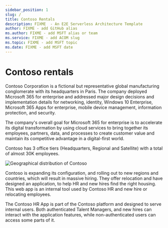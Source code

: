 ```yaml
---
sidebar_position: 1
slug: /
title: Contoso Rentals
description: FIXME  - An E2E Serverless Architecture Template
author: FIXME - add GitHub alias
ms.author: FIXME - add MSFT alias or team
ms.service: FIXME - add ACOM slug
ms.topic: FIXME - add MSFT topic
ms.date: FIXME - add MSFT date
---
```


# Contoso rentals
 
Contoso Corporation is a fictional but representative global manufacturing conglomerate with its headquarters in Paris. The company deployed Microsoft 365 for enterprise and addressed major design decisions and implementation details for networking, identity, Windows 10 Enterprise, Microsoft 365 Apps for enterprise, mobile device management, information protection, and security. 

The company's overall goal for Microsoft 365 for enterprise is to accelerate its digital transformation by using cloud services to bring together its employees, partners, data, and processes to create customer value and maintain its competitive advantage in a digital-first world. 

Contoso has 3 office tiers (Headquarters, Regional and Satellite) with a total of almost 30K employees.  

![Geographical distribution of Contoso](./../../media/contoso-world-wide.png)

Contoso is expanding its configuration, and rolling out to new regions and countries, which will result in massive hiring. They offer relocation and have designed an application, to help HR and new hires find the right housing. This web app is an internal tool used by Contoso HR and new hire or relocating employees.  

The Contoso HR App is part of the Contoso platform and designed to serve internal users. Both authenticated Talent Managers, and new hires can interact with the application features, while non-authenticated users can access some parts of it. 